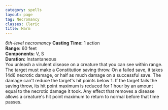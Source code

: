 ```yaml
---
category: spells
layout: page
tag: Necromancy
classes: Cleric
title: Harm 
---
```

_6th-level necromancy_ 
**Casting Time:** 1 action    
**Range:** 60 feet    
**Components:** V, S    
**Duration:** Instantaneous    
You unleash a virulent disease on a creature that you can see within range. The target must make a Constitution saving throw. On a failed save, it takes 14d6 necrotic damage, or half as much damage on a successful save. The damage can't reduce the target's hit points below 1. If the target fails the saving throw, its hit point maximum is reduced for 1 hour by an amount equal to the necrotic damage it took. Any effect that removes a disease allows a creature's hit point maximum to return to normal before that time passes. 